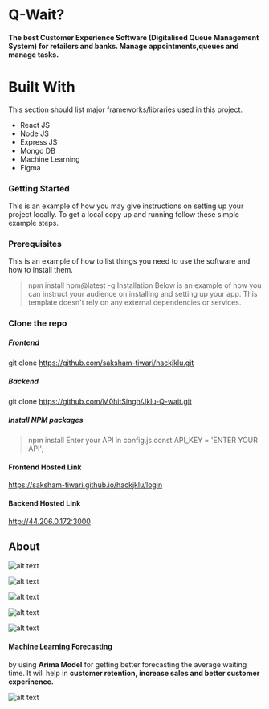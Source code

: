 # Q-Wait?
#### The best Customer Experience Software (Digitalised Queue Management System) for retailers and banks. Manage appointments,queues and manage tasks.

# Built With
This section should list major frameworks/libraries used in this project.
- React JS
- Node JS
- Express JS
- Mongo DB
- Machine Learning
- Figma

### Getting Started
This is an example of how you may give instructions on setting up your project locally. To get a local copy up and running follow these simple example steps.

### Prerequisites
This is an example of how to list things you need to use the software and how to install them.

> npm install npm@latest -g
Installation
Below is an example of how you can instruct your audience on installing and setting up your app. This template doesn't rely on any external dependencies or services.

### Clone the repo

##### Frontend
git clone https://github.com/saksham-tiwari/hackjklu.git
##### Backend
git clone https://github.com/M0hitSingh/Jklu-Q-wait.git
##### Install NPM packages

>npm install
Enter your API in config.js
const API_KEY = 'ENTER YOUR API';

####  Frontend Hosted Link 
https://saksham-tiwari.github.io/hackjklu/login

####  Backend Hosted Link
http://44.206.0.172:3000

## About 

![alt text](https://res.cloudinary.com/golchi/image/upload/v1661062861/Signup_ifdoir.png)

![alt text](https://res.cloudinary.com/golchi/image/upload/v1661062858/OTP_uowyh4.png)

![alt text](https://res.cloudinary.com/golchi/image/upload/v1661062857/D_Customer_Home_w5krgw.png)

![alt text](https://res.cloudinary.com/golchi/image/upload/v1661062854/D_Store_Detail_Page_bsd6bi.png)

![alt text](https://res.cloudinary.com/golchi/image/upload/v1661062859/D_Store_details_errspy.png)

#### Machine Learning Forecasting 
by using **Arima Model** for getting better forecasting the average waiting time. 
It will help in **customer retention, increase sales and better customer experinence.**

![alt text](https://res.cloudinary.com/golchi/image/upload/v1661063502/WhatsApp_Image_2022-08-21_at_12.01.21_PM_ovfg8h.jpg)





